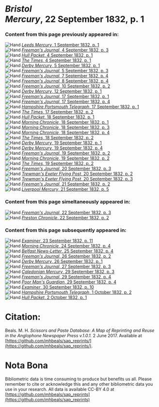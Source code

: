 # *Bristol Mercury*, 22 September 1832, p. 1  
  
### Content from this page previously appeared in:  
![Hand](http://scissorsandpaste.net/wp-content/uploads/2017/06/smallhandpointer.png) [*Leeds Mercury*, 1 September 1832, p. 1](https://mhbeals.github.io/sap_html/Leeds-Mercury/Leeds-Mercury-1-September-1832-p-1)  
![Hand](http://scissorsandpaste.net/wp-content/uploads/2017/06/smallhandpointer.png) [*Freeman's Journal*, 4 September 1832, p. 3](https://mhbeals.github.io/sap_html/Freeman's-Journal/Freeman's-Journal-4-September-1832-p-3)  
![Hand](http://scissorsandpaste.net/wp-content/uploads/2017/06/smallhandpointer.png) [*Hull Packet*, 4 September 1832, p. 1](https://mhbeals.github.io/sap_html/Hull-Packet/Hull-Packet-4-September-1832-p-1)  
![Hand](http://scissorsandpaste.net/wp-content/uploads/2017/06/smallhandpointer.png) [*The Times*, 4 September 1832, p. 1](https://mhbeals.github.io/sap_html/The-Times/The-Times-4-September-1832-p-1)  
![Hand](http://scissorsandpaste.net/wp-content/uploads/2017/06/smallhandpointer.png) [*Derby Mercury*, 5 September 1832, p. 1](https://mhbeals.github.io/sap_html/Derby-Mercury/Derby-Mercury-5-September-1832-p-1)  
![Hand](http://scissorsandpaste.net/wp-content/uploads/2017/06/smallhandpointer.png) [*Freeman's Journal*, 5 September 1832, p. 3](https://mhbeals.github.io/sap_html/Freeman's-Journal/Freeman's-Journal-5-September-1832-p-3)  
![Hand](http://scissorsandpaste.net/wp-content/uploads/2017/06/smallhandpointer.png) [*Freeman's Journal*, 7 September 1832, p. 4](https://mhbeals.github.io/sap_html/Freeman's-Journal/Freeman's-Journal-7-September-1832-p-4)  
![Hand](http://scissorsandpaste.net/wp-content/uploads/2017/06/smallhandpointer.png) [*Freeman's Journal*, 8 September 1832, p. 4](https://mhbeals.github.io/sap_html/Freeman's-Journal/Freeman's-Journal-8-September-1832-p-4)  
![Hand](http://scissorsandpaste.net/wp-content/uploads/2017/06/smallhandpointer.png) [*Freeman's Journal*, 10 September 1832, p. 2](https://mhbeals.github.io/sap_html/Freeman's-Journal/Freeman's-Journal-10-September-1832-p-2)  
![Hand](http://scissorsandpaste.net/wp-content/uploads/2017/06/smallhandpointer.png) [*Derby Mercury*, 12 September 1832, p. 1](https://mhbeals.github.io/sap_html/Derby-Mercury/Derby-Mercury-12-September-1832-p-1)  
![Hand](http://scissorsandpaste.net/wp-content/uploads/2017/06/smallhandpointer.png) [*Freeman's Journal*, 17 September 1832, p. 1](https://mhbeals.github.io/sap_html/Freeman's-Journal/Freeman's-Journal-17-September-1832-p-1)  
![Hand](http://scissorsandpaste.net/wp-content/uploads/2017/06/smallhandpointer.png) [*Freeman's Journal*, 17 September 1832, p. 4](https://mhbeals.github.io/sap_html/Freeman's-Journal/Freeman's-Journal-17-September-1832-p-4)  
![Hand](http://scissorsandpaste.net/wp-content/uploads/2017/06/smallhandpointer.png) [*Hampshire Portsmouth Telegraph*, 17 September 1832, p. 1](https://mhbeals.github.io/sap_html/Hampshire-Portsmouth-Telegraph/Hampshire-Portsmouth-Telegraph-17-September-1832-p-1)  
![Hand](http://scissorsandpaste.net/wp-content/uploads/2017/06/smallhandpointer.png) [*The Times*, 17 September 1832, p. 2](https://mhbeals.github.io/sap_html/The-Times/The-Times-17-September-1832-p-2)  
![Hand](http://scissorsandpaste.net/wp-content/uploads/2017/06/smallhandpointer.png) [*Hull Packet*, 18 September 1832, p. 1](https://mhbeals.github.io/sap_html/Hull-Packet/Hull-Packet-18-September-1832-p-1)  
![Hand](http://scissorsandpaste.net/wp-content/uploads/2017/06/smallhandpointer.png) [*Morning Chronicle*, 18 September 1832, p. 1](https://mhbeals.github.io/sap_html/Morning-Chronicle/Morning-Chronicle-18-September-1832-p-1)  
![Hand](http://scissorsandpaste.net/wp-content/uploads/2017/06/smallhandpointer.png) [*Morning Chronicle*, 18 September 1832, p. 3](https://mhbeals.github.io/sap_html/Morning-Chronicle/Morning-Chronicle-18-September-1832-p-3)  
![Hand](http://scissorsandpaste.net/wp-content/uploads/2017/06/smallhandpointer.png) [*Morning Chronicle*, 18 September 1832, p. 4](https://mhbeals.github.io/sap_html/Morning-Chronicle/Morning-Chronicle-18-September-1832-p-4)  
![Hand](http://scissorsandpaste.net/wp-content/uploads/2017/06/smallhandpointer.png) [*The Times*, 18 September 1832, p. 2](https://mhbeals.github.io/sap_html/The-Times/The-Times-18-September-1832-p-2)  
![Hand](http://scissorsandpaste.net/wp-content/uploads/2017/06/smallhandpointer.png) [*Derby Mercury*, 19 September 1832, p. 1](https://mhbeals.github.io/sap_html/Derby-Mercury/Derby-Mercury-19-September-1832-p-1)  
![Hand](http://scissorsandpaste.net/wp-content/uploads/2017/06/smallhandpointer.png) [*Derby Mercury*, 19 September 1832, p. 4](https://mhbeals.github.io/sap_html/Derby-Mercury/Derby-Mercury-19-September-1832-p-4)  
![Hand](http://scissorsandpaste.net/wp-content/uploads/2017/06/smallhandpointer.png) [*Freeman's Journal*, 19 September 1832, p. 2](https://mhbeals.github.io/sap_html/Freeman's-Journal/Freeman's-Journal-19-September-1832-p-2)  
![Hand](http://scissorsandpaste.net/wp-content/uploads/2017/06/smallhandpointer.png) [*Morning Chronicle*, 19 September 1832, p. 2](https://mhbeals.github.io/sap_html/Morning-Chronicle/Morning-Chronicle-19-September-1832-p-2)  
![Hand](http://scissorsandpaste.net/wp-content/uploads/2017/06/smallhandpointer.png) [*The Times*, 19 September 1832, p. 2](https://mhbeals.github.io/sap_html/The-Times/The-Times-19-September-1832-p-2)  
![Hand](http://scissorsandpaste.net/wp-content/uploads/2017/06/smallhandpointer.png) [*Freeman's Journal*, 20 September 1832, p. 3](https://mhbeals.github.io/sap_html/Freeman's-Journal/Freeman's-Journal-20-September-1832-p-3)  
![Hand](http://scissorsandpaste.net/wp-content/uploads/2017/06/smallhandpointer.png) [*Trewman's Exeter Flying Post*, 20 September 1832, p. 2](https://mhbeals.github.io/sap_html/Trewman's-Exeter-Flying-Post/Trewman's-Exeter-Flying-Post-20-September-1832-p-2)  
![Hand](http://scissorsandpaste.net/wp-content/uploads/2017/06/smallhandpointer.png) [*Trewman's Exeter Flying Post*, 20 September 1832, p. 3](https://mhbeals.github.io/sap_html/Trewman's-Exeter-Flying-Post/Trewman's-Exeter-Flying-Post-20-September-1832-p-3)  
![Hand](http://scissorsandpaste.net/wp-content/uploads/2017/06/smallhandpointer.png) [*Freeman's Journal*, 21 September 1832, p. 2](https://mhbeals.github.io/sap_html/Freeman's-Journal/Freeman's-Journal-21-September-1832-p-2)  
![Hand](http://scissorsandpaste.net/wp-content/uploads/2017/06/smallhandpointer.png) [*Liverpool Mercury*, 21 September 1832, p. 5](https://mhbeals.github.io/sap_html/Liverpool-Mercury/Liverpool-Mercury-21-September-1832-p-5)  
  
### Content from this page simeltaneously appeared in:  
![Hand](http://scissorsandpaste.net/wp-content/uploads/2017/06/smallhandpointer.png) [*Freeman's Journal*, 22 September 1832, p. 3](https://mhbeals.github.io/sap_html/Freeman's-Journal/Freeman's-Journal-22-September-1832-p-3)  
![Hand](http://scissorsandpaste.net/wp-content/uploads/2017/06/smallhandpointer.png) [*Preston Chronicle*, 22 September 1832, p. 2](https://mhbeals.github.io/sap_html/Preston-Chronicle/Preston-Chronicle-22-September-1832-p-2)  
  
### Content from this page subsequently appeared in:  
![Hand](http://scissorsandpaste.net/wp-content/uploads/2017/06/smallhandpointer.png) [*Examiner*, 23 September 1832, p. 11](https://mhbeals.github.io/sap_html/Examiner/Examiner-23-September-1832-p-11)  
![Hand](http://scissorsandpaste.net/wp-content/uploads/2017/06/smallhandpointer.png) [*Morning Chronicle*, 24 September 1832, p. 4](https://mhbeals.github.io/sap_html/Morning-Chronicle/Morning-Chronicle-24-September-1832-p-4)  
![Hand](http://scissorsandpaste.net/wp-content/uploads/2017/06/smallhandpointer.png) [*Belfast News-Letter*, 25 September 1832, p. 4](https://mhbeals.github.io/sap_html/Belfast-News-Letter/Belfast-News-Letter-25-September-1832-p-4)  
![Hand](http://scissorsandpaste.net/wp-content/uploads/2017/06/smallhandpointer.png) [*Freeman's Journal*, 26 September 1832, p. 2](https://mhbeals.github.io/sap_html/Freeman's-Journal/Freeman's-Journal-26-September-1832-p-2)  
![Hand](http://scissorsandpaste.net/wp-content/uploads/2017/06/smallhandpointer.png) [*Derby Mercury*, 26 September 1832, p. 1](https://mhbeals.github.io/sap_html/Derby-Mercury/Derby-Mercury-26-September-1832-p-1)  
![Hand](http://scissorsandpaste.net/wp-content/uploads/2017/06/smallhandpointer.png) [*Freeman's Journal*, 27 September 1832, p. 3](https://mhbeals.github.io/sap_html/Freeman's-Journal/Freeman's-Journal-27-September-1832-p-3)  
![Hand](http://scissorsandpaste.net/wp-content/uploads/2017/06/smallhandpointer.png) [*Caledonian Mercury*, 29 September 1832, p. 3](https://mhbeals.github.io/sap_html/Caledonian-Mercury/Caledonian-Mercury-29-September-1832-p-3)  
![Hand](http://scissorsandpaste.net/wp-content/uploads/2017/06/smallhandpointer.png) [*Freeman's Journal*, 29 September 1832, p. 4](https://mhbeals.github.io/sap_html/Freeman's-Journal/Freeman's-Journal-29-September-1832-p-4)  
![Hand](http://scissorsandpaste.net/wp-content/uploads/2017/06/smallhandpointer.png) [*Poor Man's Guardian*, 29 September 1832, p. 4](https://mhbeals.github.io/sap_html/Poor-Man's-Guardian/Poor-Man's-Guardian-29-September-1832-p-4)  
![Hand](http://scissorsandpaste.net/wp-content/uploads/2017/06/smallhandpointer.png) [*Examiner*, 30 September 1832, p. 10](https://mhbeals.github.io/sap_html/Examiner/Examiner-30-September-1832-p-10)  
![Hand](http://scissorsandpaste.net/wp-content/uploads/2017/06/smallhandpointer.png) [*Hampshire Portsmouth Telegraph*, 1 October 1832, p. 2](https://mhbeals.github.io/sap_html/Hampshire-Portsmouth-Telegraph/Hampshire-Portsmouth-Telegraph-1-October-1832-p-2)  
![Hand](http://scissorsandpaste.net/wp-content/uploads/2017/06/smallhandpointer.png) [*Hull Packet*, 2 October 1832, p. 1](https://mhbeals.github.io/sap_html/Hull-Packet/Hull-Packet-2-October-1832-p-1)  


# Citation: 

Beals. M. H. *Scissors and Paste Database: A Map of Reprinting and Reuse in the Anglophone Newspaper Press v.1.0.1.* 2 June 2017. Available at [https://github.com/mhbeals/sap_reprints/](https://github.com/mhbeals/sap_reprints/). 

# Nota Bona

Bibliometric data is time consuming to produce but benefits us all. Please remember to cite or acknowledge this and any other bibliometric data you use in your research. All data is available CC-BY 4.0 at [https://github.com/mhbeals/sap_reprints](https://github.com/mhbeals/sap_reprints)